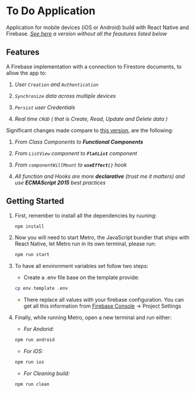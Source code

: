 # To Do Application

Application for mobile devices (iOS or Android) build with React Native and Firebase.
_[See here](https://egghead.io/courses/build-a-react-native-todo-application) a version without all the feautures listed below_

## Features

A Firebase implementation with a connection to Firestore documents, to allow the app to:

1. _User `Creation` and `Authentication`_

2. _`Synchronize` data across multiple devices_

3. _`Persist` user Credentials_

4. _Real time `CRUD` ( that is Create, Read, Update and Delete data )_

Significant changes made compare to [this version](https://egghead.io/courses/build-a-react-native-todo-application), are the following:

1. _From Class Components to **Functional Components**_

2. _From `ListView` component to **`FlatList`** component_

3. _From `componentWillMount` to **`useEffect()`** hook_

4. _All function and Hooks are more **declarative** (trust me it matters) and use **ECMAScript 2015** best practices_

## Getting Started

1. First, remember to install all the dependencies by ruuning:  

    ```bash
    npm install
    ```

2. Now you will need to start Metro, the JavaScript bundler that ships with React Native, let Metro run in its own terminal, please run:

    ```bash
    npm run start
    ```

3. To have all environment variables set follow two steps:

   - Create a .env file base on the template provide:

    ```sh
    cp env.template .env
    ```

    - There replace all values with your firebase configuration. You can get all this information from [Firebase Console](https://console.firebase.google.com/) -> Project Settings

4. Finally, while running Metro, open a new terminal and run either:

    - _For Andorid:_

    ```bash
    npm run android
    ```

    - _For iOS:_

    ```bash
    npm run ios
    ```

    - _For Cleaning build:_

    ```bash
    npm run clean
    ```
